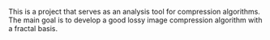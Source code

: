This is a project that serves as an analysis tool for compression algorithms. The main goal is to develop a good lossy image compression algorithm with a fractal basis.